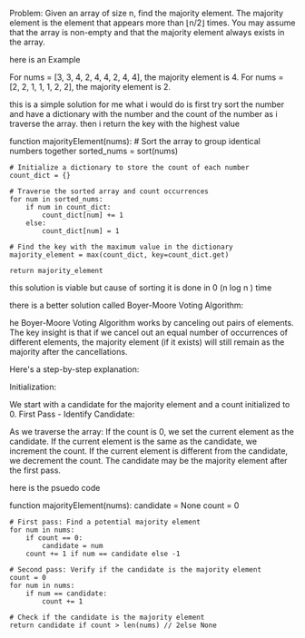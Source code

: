 Problem: Given an array of size n, find the majority element. The majority element is the element that appears more than ⌊n/2⌋ times. You may assume that the array is non-empty and that the majority element always exists in the array.

here is an Example 

For nums = [3, 3, 4, 2, 4, 4, 2, 4, 4], the majority element is 4.
For nums = [2, 2, 1, 1, 1, 2, 2], the majority element is 2.

this is a simple solution for me what i would do is first try sort the number and have a dictionary with the number and the count of the number as i traverse the array. then i return the key with the highest value 

function majorityElement(nums):
    # Sort the array to group identical numbers together
    sorted_nums = sort(nums)
    
    # Initialize a dictionary to store the count of each number
    count_dict = {}

    # Traverse the sorted array and count occurrences
    for num in sorted_nums:
        if num in count_dict:
            count_dict[num] += 1
        else:
            count_dict[num] = 1

    # Find the key with the maximum value in the dictionary
    majority_element = max(count_dict, key=count_dict.get)

    return majority_element

this solution is viable but cause of sorting it is done in 0 (n log n ) time 


there is a better solution called Boyer-Moore Voting Algorithm:

he Boyer-Moore Voting Algorithm works by canceling out pairs of elements. The key insight is that if we cancel out an equal number of occurrences of different elements, the majority element (if it exists) will still remain as the majority after the cancellations.

Here's a step-by-step explanation:

Initialization:

We start with a candidate for the majority element and a count initialized to 0.
First Pass - Identify Candidate:

As we traverse the array:
If the count is 0, we set the current element as the candidate.
If the current element is the same as the candidate, we increment the count.
If the current element is different from the candidate, we decrement the count.
The candidate may be the majority element after the first pass.

here is the psuedo code 

function majorityElement(nums):
    candidate = None
    count = 0

    # First pass: Find a potential majority element
    for num in nums:
        if count == 0:
            candidate = num
        count += 1 if num == candidate else -1

    # Second pass: Verify if the candidate is the majority element
    count = 0
    for num in nums:
        if num == candidate:
            count += 1

    # Check if the candidate is the majority element
    return candidate if count > len(nums) // 2else None
